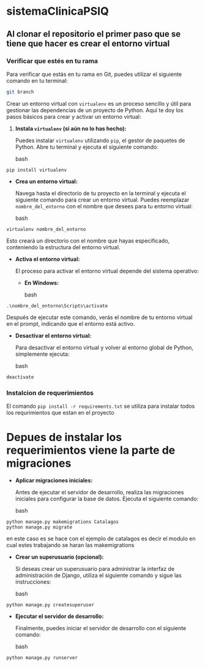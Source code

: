 # sistemaClinicaPSIQ
 
## Al clonar el repositorio el primer paso que se tiene que hacer es crear el entorno virtual

### Verificar que estés en tu rama

Para verificar que estás en tu rama en Git, puedes utilizar el siguiente comando en tu terminal:

```bash
git branch
````
Crear un entorno virtual con `virtualenv` es un proceso sencillo y útil para gestionar las dependencias de un proyecto de Python. Aquí te doy los pasos básicos para crear y activar un entorno virtual:

1. **Instala `virtualenv` (si aún no lo has hecho):**
    
    Puedes instalar `virtualenv` utilizando `pip`, el gestor de paquetes de Python. Abre tu terminal y ejecuta el siguiente comando:
    
    bash
    

```
pip install virtualenv
```
    
- **Crea un entorno virtual:**
    
    Navega hasta el directorio de tu proyecto en la terminal y ejecuta el siguiente comando para crear un entorno virtual. Puedes reemplazar `nombre_del_entorno` con el nombre que desees para tu entorno virtual:
    
    bash
```
virtualenv nombre_del_entorno
```

    
Esto creará un directorio con el nombre que hayas especificado, conteniendo la estructura del entorno virtual.
    
- **Activa el entorno virtual:**
    
    El proceso para activar el entorno virtual depende del sistema operativo:
    
    - **En Windows:**
        
        bash
```
.\nombre_del_entorno\Scripts\activate
```
    
    
Después de ejecutar este comando, verás el nombre de tu entorno virtual en el prompt, indicando que el entorno está activo.
    
- **Desactivar el entorno virtual:**
    
    Para desactivar el entorno virtual y volver al entorno global de Python, simplemente ejecuta:
    
    bash
    

```bash
deactivate
```

### Instalcion de requerimientos 

El comando ``pip install -r requirements.txt`` se utiliza para instalar todos los requrimientos que estan en el proyecto

# Depues de instalar los requerimientos viene la parte de migraciones

- **Aplicar migraciones iniciales:**
    
    Antes de ejecutar el servidor de desarrollo, realiza las migraciones iniciales para configurar la base de datos. Ejecuta el siguiente comando:
    
    bash
    
```
python manage.py makemigrations Catalagos
python manage.py migrate
```
en este caso es  se hace con el ejemplo de catalagos es decir el modulo en cual estes trabajando se haran las makemigrations
- **Crear un superusuario (opcional):**
    
    Si deseas crear un superusuario para administrar la interfaz de administración de Django, utiliza el siguiente comando y sigue las instrucciones:
    
    bash
    
```
python manage.py createsuperuser
```
    
- **Ejecutar el servidor de desarrollo:**
    
    Finalmente, puedes iniciar el servidor de desarrollo con el siguiente comando:
    
    bash
    

```bash
python manage.py runserver
```
